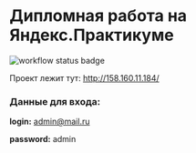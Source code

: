 # Дипломная работа на Яндекс.Практикуме
![workflow status badge](https://github.com/okazivaetsya/yamdb_final/actions/workflows/yamdb_workflow.yml/badge.svg?event=push)

Проект лежит тут: http://158.160.11.184/


### Данные для входа:


**login:** admin@mail.ru

**password:** admin

